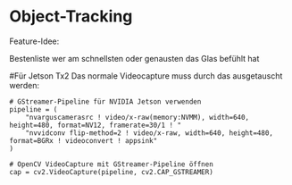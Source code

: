 # Object-Tracking

Feature-Idee:

Bestenliste wer am schnellsten oder genausten das Glas befühlt hat

#Für Jetson Tx2
Das normale Videocapture muss durch das ausgetauscht werden:

    # GStreamer-Pipeline für NVIDIA Jetson verwenden
    pipeline = (
        "nvarguscamerasrc ! video/x-raw(memory:NVMM), width=640, height=480, format=NV12, framerate=30/1 ! "
        "nvvidconv flip-method=2 ! video/x-raw, width=640, height=480, format=BGRx ! videoconvert ! appsink"
    )

    # OpenCV VideoCapture mit GStreamer-Pipeline öffnen
    cap = cv2.VideoCapture(pipeline, cv2.CAP_GSTREAMER)
